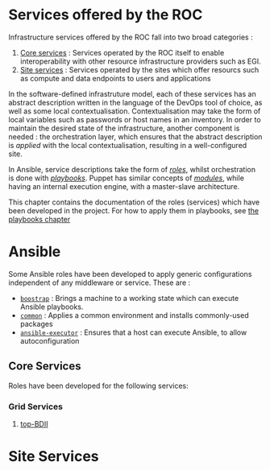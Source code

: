 #  Services offered by the ROC

Infrastructure services offered by the ROC fall into two broad categories :

  1. [Core services](http://www.africa-grid.org/core) : Services operated by the ROC itself to enable interoperability with other resource infrastructure providers such as EGI.
  2. [Site services]() : Services operated by the sites which offer resourcs such as compute and data endpoints to users and applications

In the software-defined infrastruture model, each of these services has an abstract description written in the language of the DevOps tool of choice, as well as some local contextualisation. Contextualisation may take the form of local variables such as passwords or host names in an inventory. In order to maintain the desired state of the infrastructure, another component is needed : the orchestration layer, which ensures  that the abstract description is *applied* with the local contextualisation, resulting in a well-configured site.

In Ansible, service descriptions take the form of [_roles_](https://docs.ansible.com/ansible/playbooks_roles.html#roles), whilst orchestration is done with [_playbooks_](https://docs.ansible.com/ansible/playbooks.html). Puppet has similar concepts of [_modules_](https://docs.puppetlabs.com/puppet/latest/reference/modules_fundamentals.html), while having an internal execution engine, with a master-slave architecture.

This chapter contains the documentation of the roles (services) which have been developed in the project. For how to apply them in playbooks, see [the playbooks chapter](Playbooks.md)

# Ansible

Some Ansible roles have been developed to apply generic configurations independent of any middleware or service. These are :

  * [`boostrap`](Ansible/roles/bootstrap/README.md) : Brings a machine to a working state which can execute Ansible playbooks.
  * [`common`](Ansible/roles/common/README.md) : Applies a common environment and installs commonly-used packages
  * [`ansible-executor`](Ansible/roles/ansible-executor/README.md) : Ensures that a host can execute Ansible, to allow autoconfiguration

## Core Services

Roles have been developed for the following services:

### Grid Services

  1. [top-BDII](Ansible/roles/top-bdii/index.md)

# Site Services
